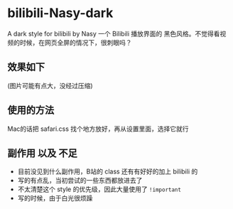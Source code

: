# bilibili-Nasy-dark
A dark style for bilibili by Nasy
一个 Bilibili 播放界面的 黑色风格。不觉得看视频的时候，在网页全屏的情况下，很刺眼吗？

## 效果如下

(图片可能有点大，没经过压缩)

[](./screenshots/01.png)
[](./screenshots/02.png)

## 使用的方法

Mac的话把 safari.css 找个地方放好，再从设置里面，选择它就行

[](./screenshots/s.png)

## 副作用 以及 不足

* 目前没见到什么副作用，B站的 class 还有有好好的加上 bilibili 的
* 写的有点乱，当初尝试的一些东西都放进去了
* 不太清楚这个 style 的优先级，因此大量使用了 `!important`
* 写的时候，由于白光很烦躁
